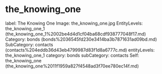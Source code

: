 # the_knowing_one

label: The Knowing One
Image: the_knowing_one.jpg
EntityLevels: the_knowing_one_1 (the_knowing_one_1%2002be4d4d1cf04ba68cdf938777048f17.md)
Category: bonds (bonds%2036545fd230e3414ba3b7871631ad09bd.md)
SubCategory: contacts (contacts%204eddb36d43eb4799987d83f1d8a6777c.md)
entityLevels: the_knowing_one_1
category: bonds
subCategory: contacts
Self: the_knowing_one (the_knowing_one%2011f1959a827f4548ad3f70ee780ec14f.md)

[](Untitled%2015ed7bb067244c8a9b06af3a52ef6780.md)